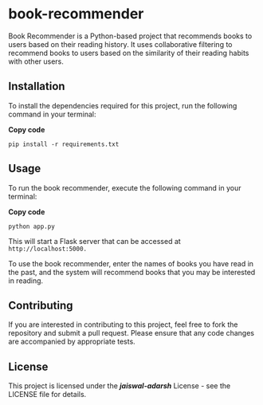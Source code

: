 # book-recommender

Book Recommender is a Python-based project that recommends books to users based on their reading history. It uses collaborative filtering to recommend books to users based on the similarity of their reading habits with other users.

## Installation
To install the dependencies required for this project, run the following command in your terminal:

**Copy code**
```
pip install -r requirements.txt
```

## Usage

To run the book recommender, execute the following command in your terminal:

**Copy code**
```
python app.py
```
This will start a Flask server that can be accessed at `http://localhost:5000.`

To use the book recommender, enter the names of books you have read in the past, and the system will recommend books that you may be interested in reading.

## Contributing
If you are interested in contributing to this project, feel free to fork the repository and submit a pull request. Please ensure that any code changes are accompanied by appropriate tests.

## License
This project is licensed under the ***jaiswal-adarsh*** License - see the LICENSE file for details.
